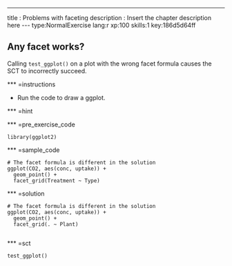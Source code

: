 ---
title       : Problems with faceting
description : Insert the chapter description here
--- type:NormalExercise lang:r xp:100 skills:1 key:186d5d64ff
## Any facet works?

Calling `test_ggplot()` on a plot with the wrong facet formula causes the SCT to incorrectly succeed.

*** =instructions

- Run the code to draw a ggplot.

*** =hint

*** =pre_exercise_code
```{r}
library(ggplot2)
```

*** =sample_code
```{r}
# The facet formula is different in the solution
ggplot(CO2, aes(conc, uptake)) +
  geom_point() +
  facet_grid(Treatment ~ Type)

```

*** =solution
```{r}
# The facet formula is different in the solution
ggplot(CO2, aes(conc, uptake)) +
  geom_point() +
  facet_grid(. ~ Plant)
  
```

*** =sct
```{r}
test_ggplot()
```
